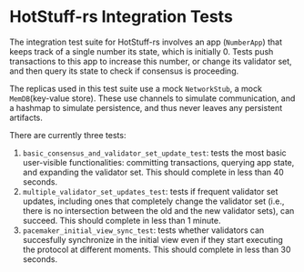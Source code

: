 # HotStuff-rs Integration Tests

The integration test suite for HotStuff-rs involves an app (`NumberApp`) that keeps track of a single number its state, which is initially 0. Tests push transactions to this app to increase this number, or change its validator set, and then query its state to check if consensus is proceeding.

The replicas used in this test suite use a mock `NetworkStub`, a mock `MemDB`(key-value store). These use channels to simulate communication, and a hashmap to simulate persistence, and thus never leaves any persistent artifacts.

There are currently three tests:
1. `basic_consensus_and_validator_set_update_test`: tests the most basic user-visible functionalities: committing transactions, querying app state, and expanding the validator set. This should complete in less than 40 seconds.
2. `multiple_validator_set_updates_test`: tests if frequent validator set updates, including ones that completely change the validator set (i.e., there is no intersection between the old and the new validator sets), can succeed. This should complete in less than 1 minute.
3. `pacemaker_initial_view_sync_test`: tests whether validators can succesfully synchronize in the initial view even if they start executing the protocol at different moments. This should complete in less than 30 seconds.
